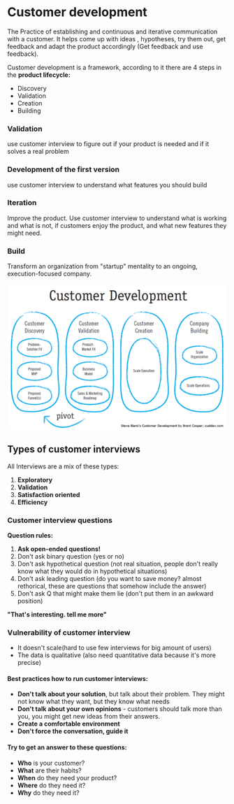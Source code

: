 # Customer development

The Practice of establishing and continuous and iterative communication with a customer. It helps come up with ideas , hypotheses, try them out, get feedback and adapt the product accordingly \(Get feedback and use feedback\).

Customer development is a framework, according to it there are 4 steps in the **product lifecycle:**

* Discovery
* Validation
* Creation
* Building

### Validation

use customer interview to figure out if your product is needed and if it solves a real problem

### Development of the first version

use customer interview to understand what features you should build

### Iteration

Improve the product. Use customer interview to understand what is working and what is not, if customers enjoy the product, and what new features they might need.

### Build

Transform an organization from "startup" mentality to an ongoing, execution-focused company.

![](../../.gitbook/assets/image%20%281%29%20%281%29.png)

## Types of customer interviews

All Interviews are a mix of these types:

1. **Exploratory**
2. **Validation**
3. **Satisfaction oriented**
4. **Efficiency**

### Customer interview questions

**Question rules:**

1. **Ask open-ended questions!**
2. Don't ask binary question \(yes or no\)
3. Don't ask hypothetical question \(not real situation, people don't really know what they would do in hypothetical situations\)
4. Don't ask leading question \(do you want to save money? almost rethorical, these are questions that somehow include the answer\)
5. Don't ask Q that might make them lie \(don't put them in an awkward position\)

**"That's interesting. tell me more"**

### **Vulnerability of customer interview**

* It doesn't scale\(hard to use few interviews for big amount of users\)
* The data is qualitative \(also need quantitative data because it's more precise\)

#### Best practices how to run customer interviews:

* **Don't talk about your solution**, but talk about their problem. They might not know what they want, but they know what needs
* **Don't talk about your own opinions** - customers should talk more than you, you might get new ideas from their answers.
* **Create a comfortable environment**
* **Don't force the conversation, guide it**

#### Try to get an answer to these questions:

* **Who** is your customer?  
* **What** are their habits?
* **When** do they need your product?
* **Where** do they need it?
* **Why** do they need it?

